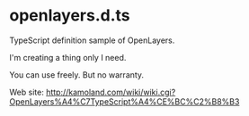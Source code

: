 openlayers.d.ts
===============

TypeScript definition sample of OpenLayers.

I'm creating a thing only I need.

You can use freely. But no warranty.

Web site:
http://kamoland.com/wiki/wiki.cgi?OpenLayers%A4%C7TypeScript%A4%CE%BC%C2%B8%B3
